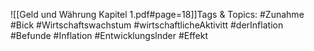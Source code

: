 
![[Geld und Währung Kapitel 1.pdf#page=18]]Tags & Topics:
   #Zunahme
   #Bick
   #Wirtschaftswachstum
   #wirtschaftlicheAktivitt
   #derInflation
   #Befunde
   #Inflation
   #Entwicklungslnder
   #Effekt